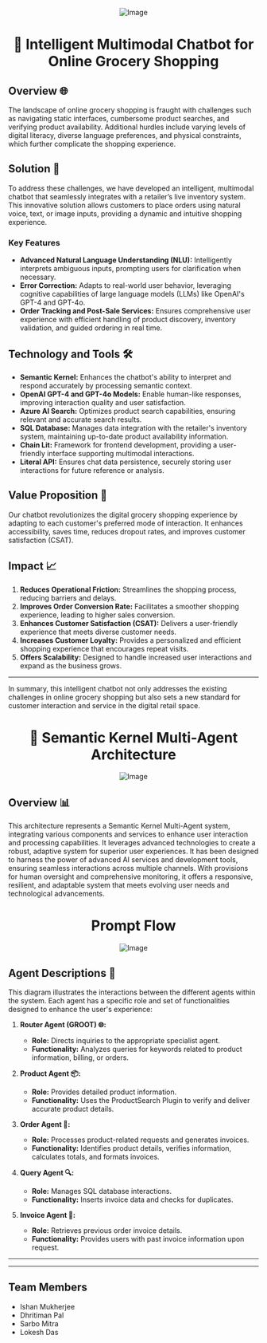 <div align="center">

![Image](https://github.com/user-attachments/assets/8ed826be-b50a-41fb-bd3d-fdb0654019b5)

# 🛒 Intelligent Multimodal Chatbot for Online Grocery Shopping

</div>

## Overview 🌐

The landscape of online grocery shopping is fraught with challenges such as navigating static interfaces, cumbersome product searches, and verifying product availability. Additional hurdles include varying levels of digital literacy, diverse language preferences, and physical constraints, which further complicate the shopping experience.

## Solution 🤖

To address these challenges, we have developed an intelligent, multimodal chatbot that seamlessly integrates with a retailer’s live inventory system. This innovative solution allows customers to place orders using natural voice, text, or image inputs, providing a dynamic and intuitive shopping experience.

### Key Features
- **Advanced Natural Language Understanding (NLU):** Intelligently interprets ambiguous inputs, prompting users for clarification when necessary.
- **Error Correction:** Adapts to real-world user behavior, leveraging cognitive capabilities of large language models (LLMs) like OpenAI's GPT-4 and GPT-4o.
- **Order Tracking and Post-Sale Services:** Ensures comprehensive user experience with efficient handling of product discovery, inventory validation, and guided ordering in real time.

## Technology and Tools 🛠️

- **Semantic Kernel:** Enhances the chatbot's ability to interpret and respond accurately by processing semantic context.
- **OpenAI GPT-4 and GPT-4o Models:** Enable human-like responses, improving interaction quality and user satisfaction.
- **Azure AI Search:** Optimizes product search capabilities, ensuring relevant and accurate search results.
- **SQL Database:** Manages data integration with the retailer's inventory system, maintaining up-to-date product availability information.
- **Chain Lit:** Framework for frontend development, providing a user-friendly interface supporting multimodal interactions.
- **Literal API:** Ensures chat data persistence, securely storing user interactions for future reference or analysis.

## Value Proposition 🎯

Our chatbot revolutionizes the digital grocery shopping experience by adapting to each customer's preferred mode of interaction. It enhances accessibility, saves time, reduces dropout rates, and improves customer satisfaction (CSAT).

## Impact 📈

1. **Reduces Operational Friction:** Streamlines the shopping process, reducing barriers and delays.
2. **Improves Order Conversion Rate:** Facilitates a smoother shopping experience, leading to higher sales conversion.
3. **Enhances Customer Satisfaction (CSAT):** Delivers a user-friendly experience that meets diverse customer needs.
4. **Increases Customer Loyalty:** Provides a personalized and efficient shopping experience that encourages repeat visits.
5. **Offers Scalability:** Designed to handle increased user interactions and expand as the business grows.

---

In summary, this intelligent chatbot not only addresses the existing challenges in online grocery shopping but also sets a new standard for customer interaction and service in the digital retail space.




<div align="center">

# 🧠 Semantic Kernel Multi-Agent Architecture
![Image](https://github.com/user-attachments/assets/d94f9704-0c63-41c2-9fb8-5649227a40bb)

</div>

## Overview 📊

This architecture represents a Semantic Kernel Multi-Agent system, integrating various components and services to enhance user interaction and processing capabilities. It leverages advanced technologies to create a robust, adaptive system for superior user experiences.
It has been designed to harness the power of advanced AI services and development tools, ensuring seamless interactions across multiple channels. With provisions for human oversight and comprehensive monitoring, it offers a responsive, resilient, and adaptable system that meets evolving user needs and technological advancements.

<div align="center">

# Prompt Flow
![Image](https://github.com/user-attachments/assets/ad11d46d-0bfe-44d9-be0b-76b1e0bc43a6)
</div>

## Agent Descriptions 🧩

This diagram illustrates the interactions between the different agents within the system. Each agent has a specific role and set of functionalities designed to enhance the user's experience:

1. **Router Agent (GROOT) 🌐:**
   - **Role:** Directs inquiries to the appropriate specialist agent.
   - **Functionality:** Analyzes queries for keywords related to product information, billing, or orders.

2. **Product Agent 📦:**
   - **Role:** Provides detailed product information.
   - **Functionality:** Uses the ProductSearch Plugin to verify and deliver accurate product details.

3. **Order Agent 🛒:**
   - **Role:** Processes product-related requests and generates invoices.
   - **Functionality:** Identifies product details, verifies information, calculates totals, and formats invoices.

4. **Query Agent 🔍:**
   - **Role:** Manages SQL database interactions.
   - **Functionality:** Inserts invoice data and checks for duplicates.

5. **Invoice Agent 🧾:**
   - **Role:** Retrieves previous order invoice details.
   - **Functionality:** Provides users with past invoice information upon request.

---
---
## Team Members
- Ishan Mukherjee
- Dhritiman Pal
- Sarbo Mitra
- Lokesh Das

